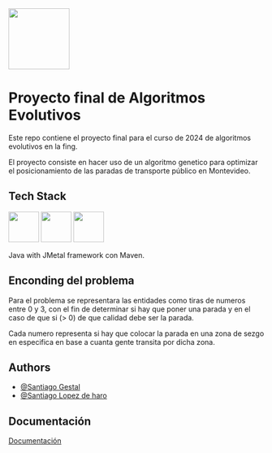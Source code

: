 
<img height="120" src="https://i0.wp.com/parlamentodata.com/wp-content/uploads/2020/05/logo-udelar.png?ssl=1">

# Proyecto final de Algoritmos Evolutivos

Este repo contiene el proyecto final para el curso de 2024 de algoritmos evolutivos en la fing.

El proyecto consiste en hacer uso de un algoritmo genetico para optimizar el posicionamiento de las paradas de transporte público en Montevideo.


## Tech Stack
<img height="60" src="https://raw.githubusercontent.com/marwin1991/profile-technology-icons/refs/heads/main/icons/java.png">   <img height="60" src="https://jmetal.sourceforge.net/images/jMetalLogo.png">      <img height="60" src="https://static-00.iconduck.com/assets.00/file-type-maven-icon-766x1024-86phvtjn.png">

Java with JMetal framework con Maven.






## Enconding del problema

Para el problema se representara las entidades como tiras de numeros entre 0 y 3, con el fin de determinar si hay que poner una parada y en el caso de que si (> 0) de que calidad debe ser la parada.

Cada numero representa si hay que colocar la parada en una zona de sezgo en especifica en base a cuanta gente transita por dicha zona.


## Authors

- [@Santiago Gestal](https://github.com/SantiGestal)
- [@Santiago Lopez de haro](https://github.com/SantiagoLopezDeharo)
## Documentación

[Documentación](https://github.com/SantiagoLopezDeharo/Optimizacion-de-transporte-publico/blob/main/Informe.pdf)

